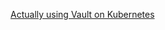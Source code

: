 [Actually using Vault on Kubernetes](https://techsquad.rocks/blog/actually_using_vault_on_kubernetes/)
